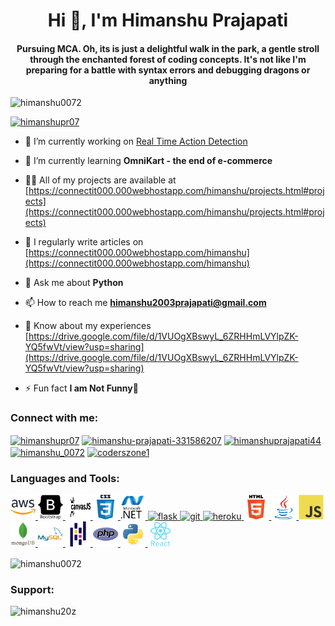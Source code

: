 <h1 align="center">Hi 👋, I'm Himanshu Prajapati</h1>
<h4 align="center">Pursuing MCA. Oh, its is just a delightful walk in the park, a gentle stroll through the enchanted forest of coding concepts. It's not like I'm preparing for a battle with syntax errors and debugging dragons or anything</h4>

<p align="left"> <img src="https://komarev.com/ghpvc/?username=himanshu0072&label=Profile%20views&color=0e75b6&style=flat" alt="himanshu0072" /> </p>

<p align="left"> <a href="https://twitter.com/himanshupr07" target="blank"><img src="https://img.shields.io/twitter/follow/himanshupr07?logo=twitter&style=for-the-badge" alt="himanshupr07" /></a> </p>

- 🔭 I’m currently working on [Real Time Action Detection](https://github.com/himanshu0072/real-time-webapp)

- 🌱 I’m currently learning **OmniKart - the end of e-commerce**

- 👨‍💻 All of my projects are available at [https://connectit000.000webhostapp.com/himanshu/projects.html#projects](https://connectit000.000webhostapp.com/himanshu/projects.html#projects)

- 📝 I regularly write articles on [https://connectit000.000webhostapp.com/himanshu](https://connectit000.000webhostapp.com/himanshu)

- 💬 Ask me about **Python**

- 📫 How to reach me **himanshu2003prajapati@gmail.com**

- 📄 Know about my experiences [https://drive.google.com/file/d/1VUOgXBswyL_6ZRHHmLVYlpZK-YQ5fwVt/view?usp=sharing](https://drive.google.com/file/d/1VUOgXBswyL_6ZRHHmLVYlpZK-YQ5fwVt/view?usp=sharing)

- ⚡ Fun fact **I am Not Funny🥲**

<h3 align="left">Connect with me:</h3>
<p align="left">
<a href="https://twitter.com/himanshupr07" target="blank"><img align="center" src="https://raw.githubusercontent.com/rahuldkjain/github-profile-readme-generator/master/src/images/icons/Social/twitter.svg" alt="himanshupr07" height="30" width="40" /></a>
<a href="https://linkedin.com/in/himanshu-prajapati-331586207" target="blank"><img align="center" src="https://raw.githubusercontent.com/rahuldkjain/github-profile-readme-generator/master/src/images/icons/Social/linked-in-alt.svg" alt="himanshu-prajapati-331586207" height="30" width="40" /></a>
<a href="https://kaggle.com/himanshuprajapati44" target="blank"><img align="center" src="https://raw.githubusercontent.com/rahuldkjain/github-profile-readme-generator/master/src/images/icons/Social/kaggle.svg" alt="himanshuprajapati44" height="30" width="40" /></a>
<a href="https://instagram.com/himanshu_0072" target="blank"><img align="center" src="https://raw.githubusercontent.com/rahuldkjain/github-profile-readme-generator/master/src/images/icons/Social/instagram.svg" alt="himanshu_0072" height="30" width="40" /></a>
<a href="https://www.hackerrank.com/coderszone1" target="blank"><img align="center" src="https://raw.githubusercontent.com/rahuldkjain/github-profile-readme-generator/master/src/images/icons/Social/hackerrank.svg" alt="coderszone1" height="30" width="40" /></a>
</p>

<h3 align="left">Languages and Tools:</h3>
<p align="left"> <a href="https://aws.amazon.com" target="_blank" rel="noreferrer"> <img src="https://raw.githubusercontent.com/devicons/devicon/master/icons/amazonwebservices/amazonwebservices-original-wordmark.svg" alt="aws" width="40" height="40"/> </a> <a href="https://getbootstrap.com" target="_blank" rel="noreferrer"> <img src="https://raw.githubusercontent.com/devicons/devicon/master/icons/bootstrap/bootstrap-plain-wordmark.svg" alt="bootstrap" width="40" height="40"/> </a> <a href="https://canvasjs.com" target="_blank" rel="noreferrer"> <img src="https://raw.githubusercontent.com/Hardik0307/Hardik0307/master/assets/canvasjs-charts.svg" alt="canvasjs" width="40" height="40"/> </a> <a href="https://www.w3schools.com/css/" target="_blank" rel="noreferrer"> <img src="https://raw.githubusercontent.com/devicons/devicon/master/icons/css3/css3-original-wordmark.svg" alt="css3" width="40" height="40"/> </a> <a href="https://dotnet.microsoft.com/" target="_blank" rel="noreferrer"> <img src="https://raw.githubusercontent.com/devicons/devicon/master/icons/dot-net/dot-net-original-wordmark.svg" alt="dotnet" width="40" height="40"/> </a> <a href="https://flask.palletsprojects.com/" target="_blank" rel="noreferrer"> <img src="https://www.vectorlogo.zone/logos/pocoo_flask/pocoo_flask-icon.svg" alt="flask" width="40" height="40"/> </a> <a href="https://git-scm.com/" target="_blank" rel="noreferrer"> <img src="https://www.vectorlogo.zone/logos/git-scm/git-scm-icon.svg" alt="git" width="40" height="40"/> </a> <a href="https://heroku.com" target="_blank" rel="noreferrer"> <img src="https://www.vectorlogo.zone/logos/heroku/heroku-icon.svg" alt="heroku" width="40" height="40"/> </a> <a href="https://www.w3.org/html/" target="_blank" rel="noreferrer"> <img src="https://raw.githubusercontent.com/devicons/devicon/master/icons/html5/html5-original-wordmark.svg" alt="html5" width="40" height="40"/> </a> <a href="https://www.java.com" target="_blank" rel="noreferrer"> <img src="https://raw.githubusercontent.com/devicons/devicon/master/icons/java/java-original.svg" alt="java" width="40" height="40"/> </a> <a href="https://developer.mozilla.org/en-US/docs/Web/JavaScript" target="_blank" rel="noreferrer"> <img src="https://raw.githubusercontent.com/devicons/devicon/master/icons/javascript/javascript-original.svg" alt="javascript" width="40" height="40"/> </a> <a href="https://www.mongodb.com/" target="_blank" rel="noreferrer"> <img src="https://raw.githubusercontent.com/devicons/devicon/master/icons/mongodb/mongodb-original-wordmark.svg" alt="mongodb" width="40" height="40"/> </a> <a href="https://www.mysql.com/" target="_blank" rel="noreferrer"> <img src="https://raw.githubusercontent.com/devicons/devicon/master/icons/mysql/mysql-original-wordmark.svg" alt="mysql" width="40" height="40"/> </a> <a href="https://pandas.pydata.org/" target="_blank" rel="noreferrer"> <img src="https://raw.githubusercontent.com/devicons/devicon/2ae2a900d2f041da66e950e4d48052658d850630/icons/pandas/pandas-original.svg" alt="pandas" width="40" height="40"/> </a> <a href="https://www.php.net" target="_blank" rel="noreferrer"> <img src="https://raw.githubusercontent.com/devicons/devicon/master/icons/php/php-original.svg" alt="php" width="40" height="40"/> </a> <a href="https://www.python.org" target="_blank" rel="noreferrer"> <img src="https://raw.githubusercontent.com/devicons/devicon/master/icons/python/python-original.svg" alt="python" width="40" height="40"/> </a> <a href="https://reactjs.org/" target="_blank" rel="noreferrer"> <img src="https://raw.githubusercontent.com/devicons/devicon/master/icons/react/react-original-wordmark.svg" alt="react" width="40" height="40"/> </a> </p>

<p><img align="center" src="https://github-readme-streak-stats.herokuapp.com/?user=himanshu0072&" alt="himanshu0072" /></p>
<h3 align="left">Support:</h3>
<p><a href="https://www.buymeacoffee.com/himanshu20z"> <img align="left" src="https://cdn.buymeacoffee.com/buttons/v2/default-yellow.png" height="50" width="210" alt="himanshu20z" /></a></p><br><br>


